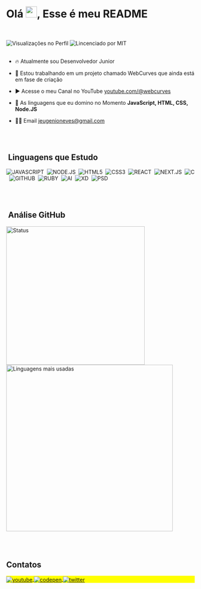 <h1 align="left">Olá <img src="https://raw.githubusercontent.com/kaueMarques/kaueMarques/master/hi.gif" height="30px">, Esse é meu README</h1>

<br><br>
<img src="https://komarev.com/ghpvc/?username=joseeugeniio&style=for-the-badge&color=lightgrey" alt="Visualizações no Perfil" />
<img src="https://img.shields.io/github/license/joseeugeniio/joseeugeniio?style=for-the-badge" alt="Lincenciado por MIT" />
<br><br>

- 🔥 Atualmente sou Desenvolvedor Junior

- 🔭 Estou trabalhando em um projeto chamado WebCurves que ainda está em fase de criação

- ▶️ Acesse o meu Canal no YouTube [youtube.com/@webcurves](https://youtube.com/@webcurves)

- 💬 As linguagens que eu domino no Momento **JavaScript, HTML, CSS, Node.JS**

- 👨‍💻 Email jeugenioneves@gmail.com

<br><br>

## &nbsp;Linguagens que Estudo

![JAVASCRIPT](https://img.shields.io/badge/-JAVASCRIPT-05122A?style=flat-square&logo=javascript&color=informational&logoColor=000000)&nbsp;
![NODE.JS](https://img.shields.io/badge/-NODE.JS-05122A?style=flat-square&logo=node.js&logoColor=000000&color=informational)&nbsp;
![HTML5](https://img.shields.io/badge/-HTML5-05122A?style=flat-square&logo=HTML5&color=informational&logoColor=000000)&nbsp;
![CSS3](https://img.shields.io/badge/-CSS3-05122A?style=flat-square&logo=CSS3&logoColor=000000&color=informational)&nbsp;
![REACT](https://img.shields.io/badge/-REACT-05122A?style=flat-square&logo=react&color=informational&logoColor=000000)&nbsp;
![NEXT.JS](https://img.shields.io/badge/-NEXTJS-05122A?style=flat-square&logo=next.js&color=informational&logoColor=000000)&nbsp;
![C](https://img.shields.io/badge/-C-05122A?style=flat-square&logo=c&color=informational&logoColor=000000)&nbsp;
![GITHUB](https://img.shields.io/badge/-GITHUB-05122A?style=flat-square&logo=github&color=informational&logoColor=000000)&nbsp;
![RUBY](https://img.shields.io/badge/-RUBY-05122A?style=flat-square&logo=ruby&color=informational&logoColor=000000)&nbsp;
![AI](https://img.shields.io/badge/-AI-05122A?style=flat-square&logo=adobe-illustrator&color=informational&logoColor=000000)&nbsp;
![XD](https://img.shields.io/badge/-XD-05122A?style=flat-square&logo=adobe-xd&color=informational&logoColor=000000)&nbsp;
![PSD](https://img.shields.io/badge/-PSD-05122A?style=flat-square&logo=adobe-photoshop&color=informational&logoColor=000000)&nbsp;

<br><br>

## &nbsp;Análise GitHub

<p align="left">
<img width="370em" src="https://github-readme-stats.vercel.app/api?username=joseeugeniio&theme=transparent&show_icons=true" alt=" Status"/>
<img width="445em" src="https://github-readme-stats.vercel.app/api/top-langs/?username=joseeugeniio&layout=compact&theme=transparent" alt="Linguagens mais usadas"/>
</p>

<br><br>

## Contatos

<p align="left" style="background:yellow">
  <a href="https://youtube.com/@webcurves" target="_blank">
 <img align="center" src="https://img.shields.io/badge/-YOUTUBE-05122A?style=flat&logo=youtube" alt="youtube"/>
</a>
<a href="https://instagram.com/joseeuggenio" target="_blank">
  <img align="center" src="https://img.shields.io/badge/-INSTAGRAM-05122A?style=flat&logo=instagram" alt="codepen"/>
</a>
<a href="https://www.linkedin.com/in/joseeugeniio" target="_blank">
  <img align="center" src="https://img.shields.io/badge/-LINKEDIN-05122A?style=flat&logo=linkedin" alt="twitter"/> 
  </a>
</p>
